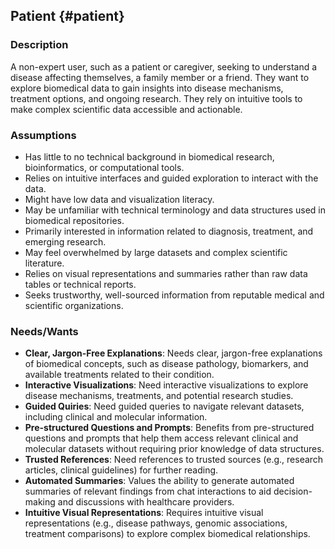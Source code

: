 ## **Patient** {#patient}

### **Description**

A non-expert user, such as a patient or caregiver, seeking to understand a disease affecting themselves, a family member or a friend. They want to explore biomedical data to gain insights into disease mechanisms, treatment options, and ongoing research. They rely on intuitive tools to make complex scientific data accessible and actionable.

### **Assumptions**

- Has little to no technical background in biomedical research, bioinformatics, or computational tools.
- Relies on intuitive interfaces and guided exploration to interact with the data.
- Might have low data and visualization literacy.
- May be unfamiliar with technical terminology and data structures used in biomedical repositories.
- Primarily interested in information related to diagnosis, treatment, and emerging research.
- May feel overwhelmed by large datasets and complex scientific literature.
- Relies on visual representations and summaries rather than raw data tables or technical reports.
- Seeks trustworthy, well-sourced information from reputable medical and scientific organizations.

### **Needs/Wants**

- **Clear, Jargon-Free Explanations**: Needs clear, jargon-free explanations of biomedical concepts, such as disease pathology, biomarkers, and available treatments related to their condition.
- **Interactive Visualizations**: Need interactive visualizations to explore disease mechanisms, treatments, and potential research studies.
- **Guided Quiries**: Need guided queries to navigate relevant datasets, including clinical and molecular information.
- **Pre-structured Questions and Prompts**: Benefits from pre-structured questions and prompts that help them access relevant clinical and molecular datasets without requiring prior knowledge of data structures.
- **Trusted References**: Need references to trusted sources (e.g., research articles, clinical guidelines) for further reading.
- **Automated Summaries**: Values the ability to generate automated summaries of relevant findings from chat interactions to aid decision-making and discussions with healthcare providers.
- **Intuitive Visual Representations**: Requires intuitive visual representations (e.g., disease pathways, genomic associations, treatment comparisons) to explore complex biomedical relationships.
